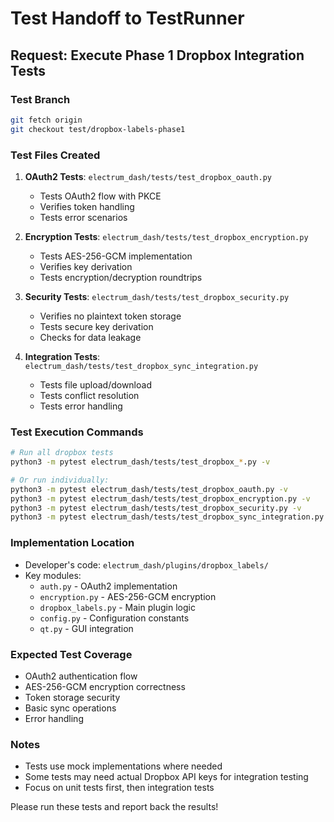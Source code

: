 # Test Handoff to TestRunner

## Request: Execute Phase 1 Dropbox Integration Tests

### Test Branch
```bash
git fetch origin
git checkout test/dropbox-labels-phase1
```

### Test Files Created
1. **OAuth2 Tests**: `electrum_dash/tests/test_dropbox_oauth.py`
   - Tests OAuth2 flow with PKCE
   - Verifies token handling
   - Tests error scenarios

2. **Encryption Tests**: `electrum_dash/tests/test_dropbox_encryption.py`
   - Tests AES-256-GCM implementation
   - Verifies key derivation
   - Tests encryption/decryption roundtrips

3. **Security Tests**: `electrum_dash/tests/test_dropbox_security.py`
   - Verifies no plaintext token storage
   - Tests secure key derivation
   - Checks for data leakage

4. **Integration Tests**: `electrum_dash/tests/test_dropbox_sync_integration.py`
   - Tests file upload/download
   - Tests conflict resolution
   - Tests error handling

### Test Execution Commands
```bash
# Run all dropbox tests
python3 -m pytest electrum_dash/tests/test_dropbox_*.py -v

# Or run individually:
python3 -m pytest electrum_dash/tests/test_dropbox_oauth.py -v
python3 -m pytest electrum_dash/tests/test_dropbox_encryption.py -v
python3 -m pytest electrum_dash/tests/test_dropbox_security.py -v
python3 -m pytest electrum_dash/tests/test_dropbox_sync_integration.py -v
```

### Implementation Location
- Developer's code: `electrum_dash/plugins/dropbox_labels/`
- Key modules:
  - `auth.py` - OAuth2 implementation
  - `encryption.py` - AES-256-GCM encryption
  - `dropbox_labels.py` - Main plugin logic
  - `config.py` - Configuration constants
  - `qt.py` - GUI integration

### Expected Test Coverage
- OAuth2 authentication flow
- AES-256-GCM encryption correctness
- Token storage security
- Basic sync operations
- Error handling

### Notes
- Tests use mock implementations where needed
- Some tests may need actual Dropbox API keys for integration testing
- Focus on unit tests first, then integration tests

Please run these tests and report back the results!